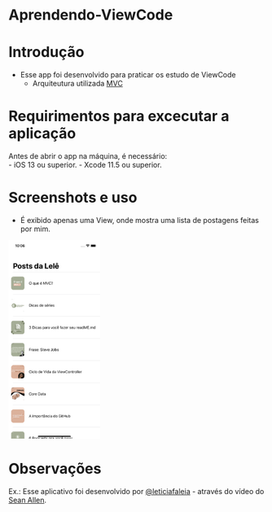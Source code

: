 # Aprendendo-ViewCode

# Introdução
- Esse app foi desenvolvido para praticar os estudo de ViewCode</br>
    - Arquiteutura utilizada [MVC](https://www.devmedia.com.br/introducao-ao-padrao-mvc/29308)

# Requirimentos para excecutar a aplicação
Antes de abrir o app na máquina, é necessário:</br>
    - iOS 13 ou superior.
    - Xcode 11.5 ou superior. 
    
# Screenshots e uso
- É exibido apenas uma View, onde mostra uma lista de postagens feitas por mim.</br>
<img src="view.png" width="180"/>

# Observações
Ex.: Esse aplicativo foi desenvolvido por [@leticiafaleia](https://github.com/leticiafaleia) - através do vídeo do [Sean Allen](https://www.youtube.com/watch?v=bXHinfFMkFw&t=275s).
